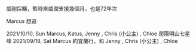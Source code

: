 
威剛採購，暫時來威潤支援幾個月，也是72年次

Marcus 想追

2021/10/10, Sun Marcus, Katus, Jenny , Chris (小公主) , Chloe 爬陽明山七星峰
2021/09/18, Sat Marcus 約宜蘭行，和 Jenny , Chris (小公主) , Chloe